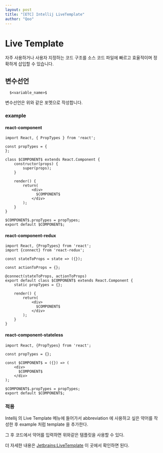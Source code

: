 ```yaml
---
layout: post
title: "[ETC] Intellij LiveTemplate"
author: "Qoo"
---
```


# Live Template
자주 사용하거나 사용자 지정하는 코드 구조를 소스 코드 파일에 빠르고 효율적이며 정확하게 삽입할 수 있습니다.

## 변수선언
```
  $<variable_name>$
```
변수선언은 위와 같은 포멧으로 작성합니다.

### example
#### react-component
```
import React, { PropTypes } from 'react';

const propTypes = {
};

class $COMPONENT$ extends React.Component {
    constructor(props) {
        super(props);
    }

    render() {
        return(
            <div>
              $COMPONENT$
            </div>
        );
    }
}

$COMPONENT$.propTypes = propTypes;
export default $COMPONENT$;
```
#### react-component-redux
```
import React, {PropTypes} from 'react';
import {connect} from 'react-redux';

const stateToProps = state => ({});

const actionToProps = {};

@connect(stateToProps, actionToProps)
export default class $COMPONENT$ extends React.Component {
    static propTypes = {};
    
    render() {
        return(
            <div>
              $COMPONENT$
            </div>
        );
    }
}

```

#### react-component-stateless 
``` 
import React, {PropTypes} from 'react';

const propTypes = {};

const $COMPONENT$ = ({}) => (
    <div>
      $COMPONENT$
    </div>
);

$COMPONENT$.propTypes = propTypes;
export default $COMPONENT$;
```

### 적용
Intellij 의 Live Template 메뉴에 들어가서 
abbreviation 에 사용하고 싶은 약어를 작성한 후 example 처럼 template 을 추가한다.

그 후 코드에서 약어를 입력하면 위와같은 템플릿을 사용할 수 있다.

더 자세한 내용은 
[Jetbrains:LiveTemplate](https://www.jetbrains.com/help/idea/live-templates.html)
이 곳에서 확인하면 된다.